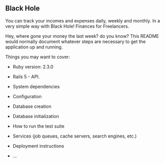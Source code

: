 ## Black Hole
You can track your incomes and expenses daily, weekly and monthly. In a very simple way with Black Hole! Finances for Freelancers.

Hey, where gone your money the last week? do you know?
This README would normally document whatever steps are necessary to get the
application up and running.

Things you may want to cover:

* Ruby version: 2.3.0
* Rails 5 - API.

* System dependencies

* Configuration

* Database creation

* Database initialization

* How to run the test suite

* Services (job queues, cache servers, search engines, etc.)

* Deployment instructions

* ...
